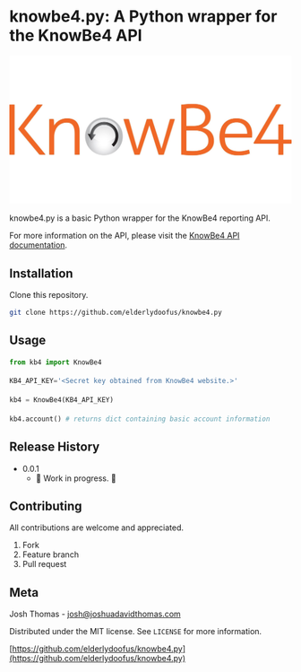 # knowbe4.py: A Python wrapper for the KnowBe4 API

![KnowBe4](knowbe4.jpg)

knowbe4.py is a basic Python wrapper for the KnowBe4 reporting API. 

For more information on the API, please visit the [KnowBe4 API documentation](https://developer.knowbe4.com/).

## Installation

Clone this repository.

```bash
git clone https://github.com/elderlydoofus/knowbe4.py
```

## Usage

```python
from kb4 import KnowBe4

KB4_API_KEY='<Secret key obtained from KnowBe4 website.>'

kb4 = KnowBe4(KB4_API_KEY)

kb4.account() # returns dict containing basic account information
```

## Release History

- 0.0.1
  - 🚨 Work in progress. 🚨

## Contributing

All contributions are welcome and appreciated.

1. Fork
2. Feature branch
3. Pull request

## Meta

Josh Thomas - josh@joshuadavidthomas.com

Distributed under the MIT license. See `LICENSE` for more information.

[https://github.com/elderlydoofus/knowbe4.py](https://github.com/elderlydoofus/knowbe4.py)
